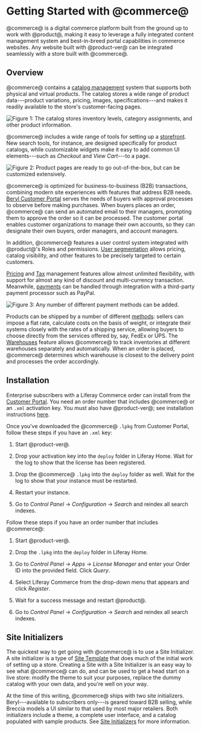 # Getting Started with @commerce@ [](id=getting-started)

@commerce@ is a digital commerce platform built from the ground up to work with
@product@, making it easy to leverage a fully integrated content management
system and best-in-breed portal capabilities in commerce websites. Any website
built with @product-ver@ can be integrated seamlessly with a store built with
@commerce@.

## Overview [](id=overview)

@commerce@ contains a 
[catalog management](/web/emporio/documentation/-/knowledge_base/1-0/catalog-management)
system that supports both physical and virtual products. The catalog stores
a wide range of product data---product variations, pricing, images,
specifications---and makes it readily available to the store's customer-facing
pages.

![Figure 1: The catalog stores inventory levels, category assignments, and other product information.](../../images/catalog.png)

@commerce@ includes a wide range of tools for setting up a 
[storefront](/web/emporio/documentation/-/knowledge_base/1-0/setting-up-a-storefront).
New search tools, for instance, are designed specifically for product catalogs,
while customizable widgets make it easy to add common UI elements---such as
*Checkout* and *View Cart*---to a page.

![Figure 2: Product pages are ready to go out-of-the-box, but can be customized extensively.](../../images/product-detail.png)

@commerce@ is optimized for business-to-business (B2B) transactions, combining
modern site experiences with features that address B2B needs. 
[Beryl Customer Portal](/web/emporio/documentation/-/knowledge_base/1-0/beryl-customer-portal)
serves the needs of buyers with approval processes to observe before
making purchases. When buyers places an order, @commerce@ can send an automated
email to their managers, prompting them to approve the order so it can be
processed. The customer portal enables customer organizations to manage their
own accounts, so they can designate their own buyers, order managers, and
account managers.

In addition, @commerce@ features a user control system integrated with
@product@'s Roles and permissions. 
[User segmentation](/web/emporio/documentation/-/knowledge_base/1-0/user-segmentation)
allows pricing, catalog visibility, and other features to be precisely targeted
to certain customers. 

[Pricing](/web/emporio/documentation/-/knowledge_base/1-0/pricing) and
[Tax](/web/emporio/documentation/-/knowledge_base/1-0/taxes) management features
allow almost unlimited flexibility, with support for almost any kind of discount
and multi-currency transaction. Meanwhile, 
[payments](/web/emporio/documentation/-/knowledge_base/1-0/payment-methods)
can be handled through integration with a third-party payment processor such as PayPal.

![Figure 3: Any number of different payment methods can be added.](../../images/payment-methods.png)

Products can be shipped by a number of different
[methods](/web/emporio/documentation/-/knowledge_base/1-0/shipping-methods):
sellers can impose a flat rate, calculate costs on the basis of weight, or
integrate their systems closely with the rates of a shipping service, allowing
buyers to choose directly from the services offered by, say, FedEx or UPS.
The
[Warehouses](/web/emporio/documentation/-/knowledge_base/1-0/warehouses)
feature allows @commerce@ to track inventories at different warehouses
separately and automatically. When an order is placed, @commerce@ determines
which warehouse is closest to the delivery point and processes the order
accordingly.

## Installation [](id=installation)

Enterprise subscribers with a Liferay Commerce order can install from the 
[Customer Portal](https://web.liferay.com/group/customer/dxp/downloads/commerce).
You need an order number that includes @commerce@ or an `.xml` activation key.
You must also have @product-ver@; see installation instructions
[here](/discover/deployment/-/knowledge_base/7-1/deploying-product).

Once you've downloaded the @commerce@ `.lpkg` from Customer Portal, follow these
steps if you have an `.xml` key:

1.  Start @product-ver@. 

2.  Drop your activation key into the `deploy` folder in Liferay Home. Wait for
    the log to show that the license has been registered.

3.  Drop the @commerce@ `.lpkg` into the `deploy` folder as well. Wait for the
    log to show that your instance must be restarted.

4.  Restart your instance.

5.  Go to *Control Panel* &rarr; *Configuration* &rarr; *Search* and reindex all
    search indexes.

Follow these steps if you have an order number that includes @commerce@:

1.  Start @product-ver@.

2.  Drop the `.lpkg` into the `deploy` folder in Liferay Home.

3.  Go to *Control Panel* &rarr; *Apps* &rarr; *License Manager* and enter your
    Order ID into the provided field. Click *Query*.

4.  Select Liferay Commerce from the drop-down menu that appears and click
    *Register*.

5.  Wait for a success message and restart @product@.

6.  Go to *Control Panel* &rarr; *Configuration* &rarr; *Search* and reindex all
    search indexes.

## Site Initializers [](id=site-initializers)

The quickest way to get going with @commerce@ is to use a Site Initializer.
A site initializer is a type of 
[Site Template]( /discover/portal/-/knowledge_base/7-1/building-sites-from-templates)
that does much of the initial work of setting up a store. Creating a Site with
a Site Initializer is an easy way to see what @commerce@ can do, and can be used
to get a head start on a live store: modify the theme to suit your purposes,
replace the dummy catalog with your own data, and you're well on your way.

At the time of this writing, @commerce@ ships with two site initializers.
Beryl---available to subscribers only---is geared toward B2B selling, while
Breccia models a UI similar to that used by most major retailers. Both
initializers include a theme, a complete user interface, and a catalog populated
with sample products. See 
[Site Initializers](/web/emporio/documentation/-/knowledge_base/1-0/site-initializers)
for more information.
